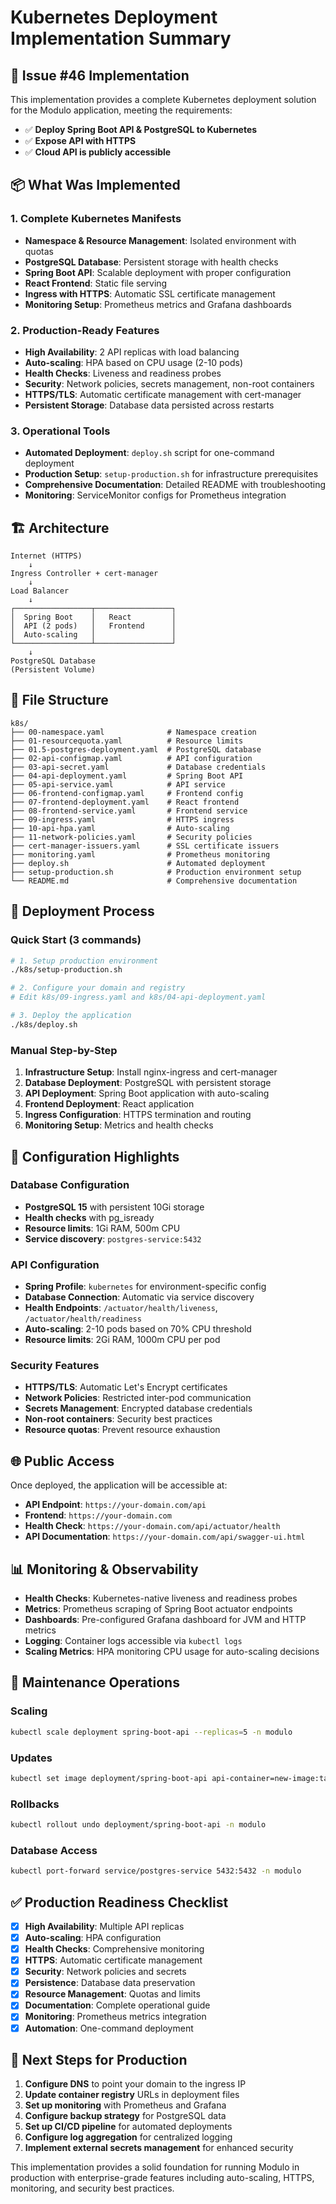 # Kubernetes Deployment Implementation Summary

## 🎯 Issue #46 Implementation

This implementation provides a complete Kubernetes deployment solution for the Modulo application, meeting the requirements:

- ✅ **Deploy Spring Boot API & PostgreSQL to Kubernetes**
- ✅ **Expose API with HTTPS**
- ✅ **Cloud API is publicly accessible**

## 📦 What Was Implemented

### 1. **Complete Kubernetes Manifests**
- **Namespace & Resource Management**: Isolated environment with quotas
- **PostgreSQL Database**: Persistent storage with health checks
- **Spring Boot API**: Scalable deployment with proper configuration
- **React Frontend**: Static file serving
- **Ingress with HTTPS**: Automatic SSL certificate management
- **Monitoring Setup**: Prometheus metrics and Grafana dashboards

### 2. **Production-Ready Features**
- **High Availability**: 2 API replicas with load balancing
- **Auto-scaling**: HPA based on CPU usage (2-10 pods)
- **Health Checks**: Liveness and readiness probes
- **Security**: Network policies, secrets management, non-root containers
- **HTTPS/TLS**: Automatic certificate management with cert-manager
- **Persistent Storage**: Database data persisted across restarts

### 3. **Operational Tools**
- **Automated Deployment**: `deploy.sh` script for one-command deployment
- **Production Setup**: `setup-production.sh` for infrastructure prerequisites
- **Comprehensive Documentation**: Detailed README with troubleshooting
- **Monitoring**: ServiceMonitor configs for Prometheus integration

## 🏗️ Architecture

```
Internet (HTTPS) 
    ↓
Ingress Controller + cert-manager
    ↓
Load Balancer
    ↓
┌─────────────────┬─────────────────┐
│  Spring Boot    │   React         │
│  API (2 pods)   │   Frontend      │
│  Auto-scaling   │                 │
└─────────────────┴─────────────────┘
    ↓
PostgreSQL Database
(Persistent Volume)
```

## 📁 File Structure

```
k8s/
├── 00-namespace.yaml              # Namespace creation
├── 01-resourcequota.yaml          # Resource limits
├── 01.5-postgres-deployment.yaml  # PostgreSQL database
├── 02-api-configmap.yaml          # API configuration
├── 03-api-secret.yaml             # Database credentials
├── 04-api-deployment.yaml         # Spring Boot API
├── 05-api-service.yaml            # API service
├── 06-frontend-configmap.yaml     # Frontend config
├── 07-frontend-deployment.yaml    # React frontend
├── 08-frontend-service.yaml       # Frontend service
├── 09-ingress.yaml                # HTTPS ingress
├── 10-api-hpa.yaml                # Auto-scaling
├── 11-network-policies.yaml       # Security policies
├── cert-manager-issuers.yaml      # SSL certificate issuers
├── monitoring.yaml                # Prometheus monitoring
├── deploy.sh                      # Automated deployment
├── setup-production.sh            # Production environment setup
└── README.md                      # Comprehensive documentation
```

## 🚀 Deployment Process

### Quick Start (3 commands)
```bash
# 1. Setup production environment
./k8s/setup-production.sh

# 2. Configure your domain and registry
# Edit k8s/09-ingress.yaml and k8s/04-api-deployment.yaml

# 3. Deploy the application
./k8s/deploy.sh
```

### Manual Step-by-Step
1. **Infrastructure Setup**: Install nginx-ingress and cert-manager
2. **Database Deployment**: PostgreSQL with persistent storage
3. **API Deployment**: Spring Boot application with auto-scaling
4. **Frontend Deployment**: React application
5. **Ingress Configuration**: HTTPS termination and routing
6. **Monitoring Setup**: Metrics and health checks

## 🔧 Configuration Highlights

### Database Configuration
- **PostgreSQL 15** with persistent 10Gi storage
- **Health checks** with pg_isready
- **Resource limits**: 1Gi RAM, 500m CPU
- **Service discovery**: `postgres-service:5432`

### API Configuration
- **Spring Profile**: `kubernetes` for environment-specific config
- **Database Connection**: Automatic via service discovery
- **Health Endpoints**: `/actuator/health/liveness`, `/actuator/health/readiness`
- **Auto-scaling**: 2-10 pods based on 70% CPU threshold
- **Resource limits**: 2Gi RAM, 1000m CPU per pod

### Security Features
- **HTTPS/TLS**: Automatic Let's Encrypt certificates
- **Network Policies**: Restricted inter-pod communication
- **Secrets Management**: Encrypted database credentials
- **Non-root containers**: Security best practices
- **Resource quotas**: Prevent resource exhaustion

## 🌐 Public Access

Once deployed, the application will be accessible at:
- **API Endpoint**: `https://your-domain.com/api`
- **Frontend**: `https://your-domain.com`
- **Health Check**: `https://your-domain.com/api/actuator/health`
- **API Documentation**: `https://your-domain.com/api/swagger-ui.html`

## 📊 Monitoring & Observability

- **Health Checks**: Kubernetes-native liveness and readiness probes
- **Metrics**: Prometheus scraping of Spring Boot actuator endpoints
- **Dashboards**: Pre-configured Grafana dashboard for JVM and HTTP metrics
- **Logging**: Container logs accessible via `kubectl logs`
- **Scaling Metrics**: HPA monitoring CPU usage for auto-scaling decisions

## 🔄 Maintenance Operations

### Scaling
```bash
kubectl scale deployment spring-boot-api --replicas=5 -n modulo
```

### Updates
```bash
kubectl set image deployment/spring-boot-api api-container=new-image:tag -n modulo
```

### Rollbacks
```bash
kubectl rollout undo deployment/spring-boot-api -n modulo
```

### Database Access
```bash
kubectl port-forward service/postgres-service 5432:5432 -n modulo
```

## ✅ Production Readiness Checklist

- [x] **High Availability**: Multiple API replicas
- [x] **Auto-scaling**: HPA configuration
- [x] **Health Checks**: Comprehensive monitoring
- [x] **HTTPS**: Automatic certificate management
- [x] **Security**: Network policies and secrets
- [x] **Persistence**: Database data preservation
- [x] **Resource Management**: Quotas and limits
- [x] **Documentation**: Complete operational guide
- [x] **Monitoring**: Prometheus metrics integration
- [x] **Automation**: One-command deployment

## 🚀 Next Steps for Production

1. **Configure DNS** to point your domain to the ingress IP
2. **Update container registry** URLs in deployment files
3. **Set up monitoring** with Prometheus and Grafana
4. **Configure backup strategy** for PostgreSQL data
5. **Set up CI/CD pipeline** for automated deployments
6. **Configure log aggregation** for centralized logging
7. **Implement external secrets management** for enhanced security

This implementation provides a solid foundation for running Modulo in production with enterprise-grade features including auto-scaling, HTTPS, monitoring, and security best practices.

